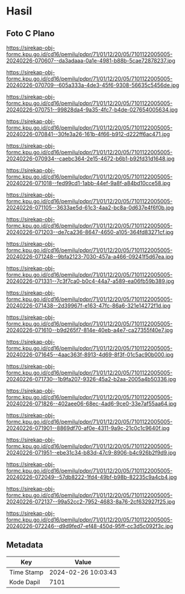 # Hasil

## Foto C Plano

https://sirekap-obj-formc.kpu.go.id/cd16/pemilu/pdpr/71/01/12/20/05/7101122005005-20240226-070607--da3adaaa-0a1e-4981-b88b-5cae72878237.jpg

https://sirekap-obj-formc.kpu.go.id/cd16/pemilu/pdpr/71/01/12/20/05/7101122005005-20240226-070709--605a333a-4de3-45f6-9308-56635c5456de.jpg

https://sirekap-obj-formc.kpu.go.id/cd16/pemilu/pdpr/71/01/12/20/05/7101122005005-20240226-070751--99828da4-9a35-4fc7-b4de-027654005634.jpg

https://sirekap-obj-formc.kpu.go.id/cd16/pemilu/pdpr/71/01/12/20/05/7101122005005-20240226-070841--30fe3a26-161b-4f66-b912-d222ff6ac471.jpg

https://sirekap-obj-formc.kpu.go.id/cd16/pemilu/pdpr/71/01/12/20/05/7101122005005-20240226-070934--caebc364-2e15-4672-b6b1-b92fd31d1648.jpg

https://sirekap-obj-formc.kpu.go.id/cd16/pemilu/pdpr/71/01/12/20/05/7101122005005-20240226-071018--fed99cd1-1abb-44ef-9a8f-a84bd10cce58.jpg

https://sirekap-obj-formc.kpu.go.id/cd16/pemilu/pdpr/71/01/12/20/05/7101122005005-20240226-071105--3633ae5d-61c3-4aa2-bc8a-0d637e4f6f0b.jpg

https://sirekap-obj-formc.kpu.go.id/cd16/pemilu/pdpr/71/01/12/20/05/7101122005005-20240226-071203--de7ca236-8647-4650-a105-364fd83271cf.jpg

https://sirekap-obj-formc.kpu.go.id/cd16/pemilu/pdpr/71/01/12/20/05/7101122005005-20240226-071248--9bfa2123-7030-457a-a466-09241f5d67ea.jpg

https://sirekap-obj-formc.kpu.go.id/cd16/pemilu/pdpr/71/01/12/20/05/7101122005005-20240226-071331--7c3f7ca0-b0c4-44a7-a589-ea06fb59b389.jpg

https://sirekap-obj-formc.kpu.go.id/cd16/pemilu/pdpr/71/01/12/20/05/7101122005005-20240226-071438--2d39967f-e163-47fc-86a6-321e14272f1d.jpg

https://sirekap-obj-formc.kpu.go.id/cd16/pemilu/pdpr/71/01/12/20/05/7101122005005-20240226-071610--b9d265f7-814e-40eb-a4e7-ca27355f40e7.jpg

https://sirekap-obj-formc.kpu.go.id/cd16/pemilu/pdpr/71/01/12/20/05/7101122005005-20240226-071645--4aac363f-8913-4d69-8f3f-01c5ac90b000.jpg

https://sirekap-obj-formc.kpu.go.id/cd16/pemilu/pdpr/71/01/12/20/05/7101122005005-20240226-071730--1b9fa207-9326-45a2-b2aa-2005a4b50336.jpg

https://sirekap-obj-formc.kpu.go.id/cd16/pemilu/pdpr/71/01/12/20/05/7101122005005-20240226-071826--402aee06-68ec-4ad6-9ce0-33e7af55aa64.jpg

https://sirekap-obj-formc.kpu.go.id/cd16/pemilu/pdpr/71/01/12/20/05/7101122005005-20240226-071901--8869df70-af0e-4311-9a9c-21c0c1c9640f.jpg

https://sirekap-obj-formc.kpu.go.id/cd16/pemilu/pdpr/71/01/12/20/05/7101122005005-20240226-071951--ebe31c34-b83d-47c9-8906-b4c926b2f9d9.jpg

https://sirekap-obj-formc.kpu.go.id/cd16/pemilu/pdpr/71/01/12/20/05/7101122005005-20240226-072049--57db8222-1fd4-49bf-b98b-82235c9a4cb4.jpg

https://sirekap-obj-formc.kpu.go.id/cd16/pemilu/pdpr/71/01/12/20/05/7101122005005-20240226-072137--99a52cc2-7952-4683-8a76-2cf632927f25.jpg

https://sirekap-obj-formc.kpu.go.id/cd16/pemilu/pdpr/71/01/12/20/05/7101122005005-20240226-072246--d9d9fed7-ef48-450d-95ff-cc3d5c092f3c.jpg


## Metadata

| Key        | Value               |
| ---------- | ------------------- |
| Time Stamp | 2024-02-26 10:03:43 |
| Kode Dapil | 7101                |




